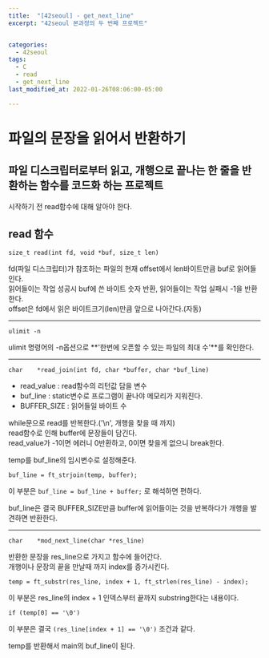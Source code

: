 ```yaml
---
title:  "[42seoul] - get_next_line"
excerpt: "42seoul 본과정의 두 번째 프로젝트"


categories:
  - 42seoul
tags:
  - C
  - read
  - get_next_line
last_modified_at: 2022-01-26T08:06:00-05:00

---
```


# 파일의 문장을 읽어서 반환하기
## 파일 디스크립터로부터 읽고, 개행으로 끝나는 한 줄을 반환하는 함수를 코드화 하는 프로젝트

시작하기 전 read함수에 대해 알아야 한다.

## read 함수

```
size_t read(int fd, void *buf, size_t len)
```
fd(파일 디스크립터)가 참조하는 파일의 현재 offset에서 len바이트만큼 buf로 읽어들인다.   
읽어들이는 작업 성공시 buf에 쓴 바이트 숫자 반환, 읽어들이는 작업 실패시 -1을 반환한다.   
offset은 fd에서 읽은 바이트크기(len)만큼 앞으로 나아간다.(자동)   

---

```
ulimit -n
```

ulimit 명령어의 -n옵션으로 **'한번에 오픈할 수 있는 파일의 최대 수'**를 확인한다.   

---

```
char	*read_join(int fd, char *buffer, char *buf_line)
```
- read_value : read함수의 리턴값 담을 변수
- buf_line : static변수로 프로그램이 끝나야 메모리가 지워진다.
- BUFFER_SIZE : 읽어들일 바이트 수   

while문으로  read를 반복한다.('\n', 개행을 찾을 때 까지)   
read함수로 인해 buffer에 문장들이 담긴다.   
read_value가 -1이면 에러니 0반환하고, 0이면 찾을게 없으니 break한다.   


temp를 buf_line의 임시변수로 설정해준다.   
```
buf_line = ft_strjoin(temp, buffer);
```
이 부분은 ```buf_line = buf_line + buffer;``` 로 해석하면 편하다.

buf_line은 결국 BUFFER_SIZE만큼 buffer에 읽어들이는 것을 반복하다가 개행을 발견하면 반환한다.   

---

```
char	*mod_next_line(char *res_line)
```
반환한 문장을 res_line으로 가지고 함수에 들어간다.   
개행이나 문장의 끝을 만날때 까지 index를 증가시킨다.   
```
temp = ft_substr(res_line, index + 1, ft_strlen(res_line) - index);
```
이 부분은 res_line의 index + 1 인덱스부터 끝까지 substring한다는 내용이다.

```
if (temp[0] == '\0')
```
이 부분은 결국 ```(res_line[index + 1] == '\0')``` 조건과 같다.   

temp를 반환해서 main의 buf_line이 된다.
